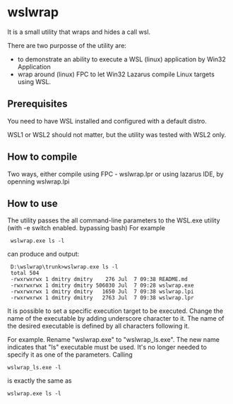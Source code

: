 # wslwrap

It is a small utility that wraps and hides a call wsl.

There are two purposse of the utility are:
- to demonstrate an ability to execute a WSL (linux) application by Win32 Application
- wrap around (linux) FPC to let Win32 Lazarus compile Linux targets using WSL.

## Prerequisites
You need to have WSL installed and configured with a default distro.

WSL1 or WSL2 should not matter, but the utility was tested with WSL2 only.

## How to compile
Two ways, either compile using FPC - wslwrap.lpr 
or using lazarus IDE, by openning wslwrap.lpi

## How to use
The utility passes the all command-line parameters to the WSL.exe utility (with -e switch enabled. bypassing bash)
For example
     
     wslwrap.exe ls -l 
     
can produce and output: 
     
     D:\wslwrap\trunk>wslwrap.exe ls -l
     total 504
     -rwxrwxrwx 1 dmitry dmitry    276 Jul  7 09:38 README.md
     -rwxrwxrwx 1 dmitry dmitry 506030 Jul  7 09:28 wslwrap.exe
     -rwxrwxrwx 1 dmitry dmitry   1650 Jul  7 09:38 wslwrap.lpi
     -rwxrwxrwx 1 dmitry dmitry   2763 Jul  7 09:38 wslwrap.lpr

It is possible to set a specific execution target to be executed.
Change the name of the executable by adding underscore character to it. The name of the desired executable is defined by all characters following it.


For example. Rename "wslwrap.exe" to "wslwrap_ls.exe".  The new name indicates that "ls" executable must be used. It's no longer needed to specify it as one of the parameters.
Calling

    wslwrap_ls.exe -l

is exactly the same as

    wslwrap.exe ls -l

     
